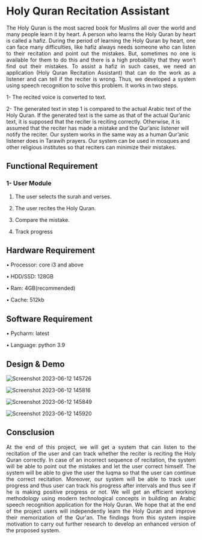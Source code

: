 # Holy Quran Recitation Assistant
<p align="justify">
The Holy Quran is the most sacred book for Muslims all over the world and many people learn it by heart. A person who learns the Holy Quran by heart is called a hafiz. During the period of learning the Holy Quran by heart, one can face many difficulties, like hafiz always needs someone who can listen to their recitation and point out the mistakes. But, sometimes no one is available for them to do this and there is a high probability that they won’t find out their mistakes. To assist a hafiz in such cases, we need an application (Holy Quran Recitation Assistant) that can do the work as a listener and can tell if the reciter is wrong. Thus, we developed a system using speech recognition to solve this problem. It works in two steps.  

1- The recited voice is converted to text.

2- The generated text in step 1 is compared to the actual Arabic text of the Holy Quran. If the generated text is the same as that of the actual Qur’anic text, it is supposed that the reciter is reciting correctly. Otherwise, it is assumed that the reciter has made a mistake and the Qur’anic listener will notify the reciter. Our system works in the same way as a human Qur’anic listener does in Tarawih prayers. Our system can be used in mosques and other religious institutes so that reciters can minimize their mistakes.

</p>

## Functional Requirement
### 1- User Module
1. The user selects the surah and verses.

2. The user recites the Holy Quran.

3. Compare the mistake.

4. Track progress

## Hardware Requirement
• Processor: core i3 and above

• HDD/SSD: 128GB

• Ram: 4GB(recommended)

• Cache: 512kb

## Software Requirement
• Pycharm: latest

• Language: python 3.9

## Design & Demo 

![Screenshot 2023-06-12 145726](https://github.com/mt057/Holy-Quran-Recitation-Assistant/assets/82698555/ad96b067-9474-460b-b483-e5eddf85599d)

![Screenshot 2023-06-12 145816](https://github.com/mt057/Holy-Quran-Recitation-Assistant/assets/82698555/86e379b9-807e-497d-bdcf-4433041d74a6)

![Screenshot 2023-06-12 145849](https://github.com/mt057/Holy-Quran-Recitation-Assistant/assets/82698555/20a6fad4-61b5-4478-88d7-396eb575f9b3)

![Screenshot 2023-06-12 145920](https://github.com/mt057/Holy-Quran-Recitation-Assistant/assets/82698555/974bf738-1bb4-4d8b-ac10-d74d2da3dfc6)

## Consclusion
<p align="justify">
At the end of this project, we will get a system that can listen to the recitation of the user and can track whether the reciter is reciting the Holy Quran correctly. In case of an incorrect sequence of recitation, the system will be able to point out the mistakes and let the user correct himself. The system will be able to give the user the luqma so that the user can continue the correct recitation. Moreover, our system will be able to track user progress and thus user can track his progress after intervals and thus see if he is making positive progress or not. We will get an efficient working methodology using modern technological concepts in building an Arabic speech recognition application for the Holy Quran. We hope that at the end of the project users will independently learn the Holy Quran and improve their memorization of the Qur'an. The findings from this system inspire motivation to carry out further research to develop an enhanced version of the proposed system. 
</p>
